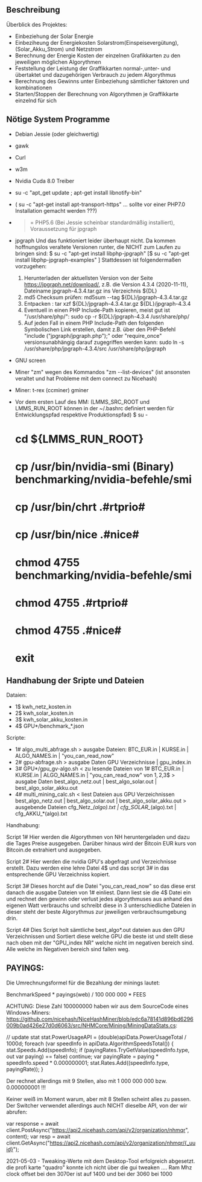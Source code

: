 Beschreibung
---------
Überblick des Projektes:
- Einbeziehung der Solar Energie
- Einbeziheung der Energiekosten Solarstrom(Einspeisevergütung), (Solar_Akku_Strom) und Netzstrom
- Berechnung der Energie Kosten der einzelnen Grafikkarten zu den jeweiligen möglichen Algorythmen
- Feststellung der Leistung der Graffikkarten normal-,unter- und übertaktet und dazugehörigen Verbrauch zu jedem Algorythmus
- Berechnung des Gewinns unter Einbeziehung sämtlicher faktoren und kombinationen
- Starten/Stoppen der Berechnung von Algorythmen je Graffikkarte einzelnd für sich


Nötige System Programme
---------
- Debian Jessie (oder gleichwertig)
- gawk
- Curl
- w3m
- Nvidia Cuda 8.0 Treiber
- su -c "apt_get update ; apt-get install libnotify-bin"
- ( su -c "apt-get install apt-transport-https" ... sollte vor einer PHP7.0 Installation gemacht werden ???)
- >= PHP5.6 (Bei Jessie scheinbar standardmäßig installiert), Voraussetzung für jpgraph
- jpgraph
  Und das funktioniert leider überhaupt nicht. Da kommen hoffnungslos veraltete Versionen runter, die NICHT zum Laufen zu bringen sind:
  $ su -c "apt-get install libphp-jpgraph"
  [$ su -c "apt-get install libphp-jpgraph-examples" ]
  Stattdessen ist folgendermaßen vorzugehen:
  1. Herunterladen der aktuellsten Version von der Seite https://jpgraph.net/download/, z.B. die Version 4.3.4 (2020-11-11), Dateiname jpgraph-4.3.4.tar.gz ins Verzeichnis ${DL}
  2. md5 Checksum prüfen: md5sum --tag ${DL}/jpgraph-4.3.4.tar.gz
  3. Entpacken          : tar xzf ${DL}/jpgraph-4.3.4.tar.gz ${DL}/jpgraph-4.3.4
  4. Eventuell in einen PHP Include-Path kopieren, meist gut ist "/usr/share/php/":
     sudo cp -r ${DL}/jpgraph-4.3.4 /usr/share/php/
  5. Auf jeden Fall in einem PHP Include-Path den folgenden Symbolischen Link erstellen,
     damit z.B. über den PHP-Befehl "include ("jpgraph/jpgraph.php");" oder "require_once" versionsunabhängig darauf zugegriffen werden kann:
     sudo ln -s /usr/share/php/jpgraph-4.3.4/src /usr/share/php/jpgraph
- GNU screen
- Miner "zm" wegen des Kommandos "zm --list-devices" (ist ansonsten veraltet und hat Probleme mit dem connect zu Nicehash)
- Miner:
  t-rex (ccminer)
  gminer

- Vor dem ersten Lauf des MM:
  (LMMS_SRC_ROOT und LMMS_RUN_ROOT können in der ~/.bashrc definiert werden für Entwicklungspfad respektive Produktionspfad)
  $ su -
  # cd ${LMMS_RUN_ROOT}
  # cp /usr/bin/nvidia-smi (Binary) benchmarking/nvidia-befehle/smi
  # cp /usr/bin/chrt .#rtprio#
  # cp /usr/bin/nice .#nice#
  # chmod 4755 benchmarking/nvidia-befehle/smi
  # chmod 4755 .#rtprio#
  # chmod 4755 .#nice#
  # exit

Handhabung der Sripte und Dateien
--------
Dataien:
- 1$ kwh_netz_kosten.in
- 2$ kwh_solar_kosten.in
- 3$ kwh_solar_akku_kosten.in
- 4$ GPU*/benchmark_*.json

Scripte:
- 1# algo_multi_abfrage.sh
        > ausgabe Dateien:
                BTC_EUR.in | KURSE.in | ALGO_NAMES.in | "you_can_read_now"
- 2# gpu-abfrage.sh
        > ausgabe Daten
                GPU Verzeichnisse | gpu_index.in
- 3# GPU*/gpu_gv-algo.sh
        < zu lesende Dateien
                von 1# BTC_EUR.in | KURSE.in | ALGO_NAMES.in | "you_can_read_now"
                von 1$,2$,3$
        > ausgabe Daten
                best_algo_netz.out | best_algo_solar.out | best_algo_solar_akku.out
- 4# multi_mining_calc.sh
        < liest Dateien aus GPU Verzeichnissen
                best_algo_netz.out | best_algo_solar.out | best_algo_solar_akku.out
        > ausgebende Dateien
                cfg_Netz_*(algo).txt | cfg_SOLAR_*(algo).txt | cfg_AKKU_*(algo).txt

Handhabung:

Script 1#
Hier werden die Algorythmen von NH heruntergeladen und dazu die Tages Preise ausgegeben. Darüber hinaus wird
der Bitcoin EUR kurs von Bitcoin.de extrahiert und ausgegeben. 

Script 2#
Hier werden die nvidia GPU's abgefragt und Verzeichnisse erstellt. Dazu werden eine lehre Datei 4$ und
das script 3# in das entsprechende GPU Verzeichniss kopiert.

Script 3#
Dieses horcht auf die Datei "you_can_read_now" so das diese erst danach die ausgabe Dateien von 1# einliest.
Dann liest sie die 4$ Datei ein und rechnet den gewinn oder verlust jedes algorythmuses aus anhand des
eigenen Watt verbrauchs und schreibt diese in 3 unterschiedliche Dateien in dieser steht der beste Algorythmus
zur jeweiligen verbrauchsumgebung drin.

Script 4#
Dies Script holt sämtliche best_algo*.out dateien aus den GPU Verzeichnissen und Sortiert diese welche GPU
die beste ist und stellt diese nach oben mit der "GPU_index NR" welche nicht im negativen bereich sind.
Alle welche im Negativen bereich sind fallen weg.

PAYINGS:
--------
Die Umrechnungsformel für die Bezahlung der minings lautet:

BenchmarkSpeed * payings(web) / 100 000 000 * FEES

ACHTUNG: Diese Zahl 100000000 haben wir aus dem SourceCode eines Windows-Miners:
https://github.com/nicehash/NiceHashMiner/blob/edc6a78141d896bd6296009b0ad426e27d0d6063/src/NHMCore/Mining/MiningDataStats.cs:

// update stat
            stat.PowerUsageAPI = (double)apiData.PowerUsageTotal / 1000d;
     foreach (var speedInfo in apiData.AlgorithmSpeedsTotal())
           {
           stat.Speeds.Add(speedInfo);
           if (payingRates.TryGetValue(speedInfo.type, out var paying) == false) continue;
           var payingRate = paying * speedInfo.speed * 0.000000001;
           stat.Rates.Add((speedInfo.type, payingRate));
    }

Der rechnet allerdings mit 9 Stellen, also mit 1 000 000 000 bzw. 0.000000001 !!!

Keiner weiß im Moment warum, aber mit 8 Stellen scheint alles zu passen.
Der Switcher verwendet allerdings auch NICHT dieselbe API, von der wir abrufen:

var response = await client.PostAsync("https://api2.nicehash.com/api/v2/organization/nhmqr", content);
var resp = await client.GetAsync("https://api2.nicehash.com/api/v2/organization/nhmqr/{_uuid}");

2021-05-03 - Tweaking-Werte mit dem Desktop-Tool erfolgreich abgesetzt.
die profi karte "quadro" konnte ich nicht über die gui tweaken .... Ram Mhz clock offset bei den 3070er ist auf 1400 und bei der 3060 bei 1000
